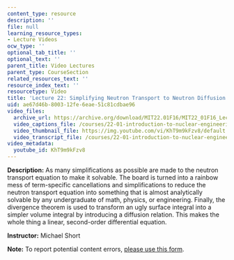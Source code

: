 ```yaml
---
content_type: resource
description: ''
file: null
learning_resource_types:
- Lecture Videos
ocw_type: ''
optional_tab_title: ''
optional_text: ''
parent_title: Video Lectures
parent_type: CourseSection
related_resources_text: ''
resource_index_text: ''
resourcetype: Video
title: 'Lecture 22: Simplifying Neutron Transport to Neutron Diffusion'
uid: ae67d46b-8003-12fe-6eae-51c81cdbae96
video_files:
  archive_url: https://archive.org/download/MIT22.01F16/MIT22_01F16_Lec22_300k.mp4
  video_captions_file: /courses/22-01-introduction-to-nuclear-engineering-and-ionizing-radiation-fall-2016/21807d0c233457c6bef31ec31eda6fea_KhT9m9kFzv8.vtt
  video_thumbnail_file: https://img.youtube.com/vi/KhT9m9kFzv8/default.jpg
  video_transcript_file: /courses/22-01-introduction-to-nuclear-engineering-and-ionizing-radiation-fall-2016/f99fcc86c441741c12c6f209db7c2d67_KhT9m9kFzv8.pdf
video_metadata:
  youtube_id: KhT9m9kFzv8
---
```


**Description:** As many simplifications as possible are made to the neutron transport equation to make it solvable. The board is turned into a rainbow mess of term-specific cancellations and simplifications to reduce the neutron transport equation into something that is almost analytically solvable by any undergraduate of math, physics, or engineering. Finally, the divergence theorem is used to transform an ugly surface integral into a simpler volume integral by introducing a diffusion relation. This makes the whole thing a linear, second-order differential equation.

**Instructor:** Michael Short

**Note:** To report potential content errors, [please use this form](https://forms.gle/8B2zcUvfCtgJdTdE7).